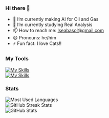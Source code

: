 ### Hi there 👋

- 🌱 I’m currently making AI for Oil and Gas
- 🤯 I’m currently studying Real Analysis
- 📫 How to reach me: lseabasol@gmail.com
- 😄 Pronouns: he/him
- ⚡ Fun fact: I love Cats!!

### My Tools
[![My Skills](https://skillicons.dev/icons?i=kotlin,ts,threejs,react,cs,unity)](https://skillicons.dev)
<br/>
[![My Skills](https://skillicons.dev/icons?i=ruby,cpp,py,azure,haskell,go)](https://skillicons.dev)

### Stats
<!--Inspired by my bro Thomas https://github.com/tthn0-->
<div>
  <picture>
    <source
      media="(prefers-color-scheme: light), (prefers-color-scheme: no-preference)"
      srcset="https://github-readme-stats.vercel.app/api/top-langs?username=Erregea5&langs_count=10&layout=compact&card_width=495&count_private=true&include_all_commits=true&show_icons=true&hide_border=true&theme=default&bg_color=F6F8FA"
    />
    <source
      media="(prefers-color-scheme: dark)"
      srcset="https://github-readme-stats.vercel.app/api/top-langs?username=Erregea5&langs_count=10&layout=compact&card_width=495&count_private=true&include_all_commits=true&show_icons=true&hide_border=true&theme=github_dark&bg_color=161B22"
    />
    <img alt="Most Used Languages"> <!-- https://github.com/anuraghazra/github-readme-stats-->
  </picture>
</div>
<div>
  <picture>
    <source
      media="(prefers-color-scheme: light), (prefers-color-scheme: no-preference)"
      srcset="https://github-readme-streak-stats.herokuapp.com?user=Erregea5&hide_border=true&ring=5D99FE&theme=default&background=F6F8FA&currStreakLabel=000"
    />
    <source
      media="(prefers-color-scheme: dark)"
      srcset="https://github-readme-streak-stats.herokuapp.com?user=Erregea5&hide_border=true&ring=5D99FE&theme=dark&background=161B22&currStreakLabel=FFF"
    />
    <img alt="GitHub Streak Stats"> <!-- https://github.com/DenverCoder1/github-readme-streak-stats -->
  </picture>
</div>
<div>
  <picture>
    <source
      media="(prefers-color-scheme: light), (prefers-color-scheme: no-preference)"
      srcset="https://github-readme-stats.vercel.app/api?username=Erregea5&card_width=495&count_private=true&include_all_commits=true&show_icons=true&hide_border=true&theme=default&bg_color=F6F8FA"
    />
    <source
      media="(prefers-color-scheme: dark)"
      srcset="https://github-readme-stats.vercel.app/api?username=Erregea5&card_width=495&count_private=true&include_all_commits=true&show_icons=true&hide_border=true&theme=github_dark&bg_color=161B22"
    />
    <img alt="GitHub Stats"> <!-- https://github.com/anuraghazra/github-readme-stats-->
  </picture>
</div>
